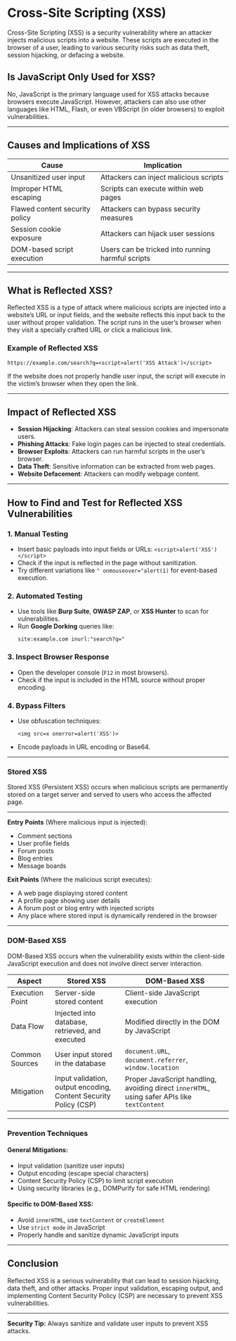 # Cross-Site Scripting (XSS)

Cross-Site Scripting (XSS) is a security vulnerability where an attacker injects malicious scripts into a website. These scripts are executed in the browser of a user, leading to various security risks such as data theft, session hijacking, or defacing a website.

## Is JavaScript Only Used for XSS?

No, JavaScript is the primary language used for XSS attacks because browsers execute JavaScript. However, attackers can also use other languages like HTML, Flash, or even VBScript (in older browsers) to exploit vulnerabilities.

---

## Causes and Implications of XSS

| Cause                          | Implication                                         |
|--------------------------------|-----------------------------------------------------|
| Unsanitized user input         | Attackers can inject malicious scripts             |
| Improper HTML escaping         | Scripts can execute within web pages              |
| Flawed content security policy | Attackers can bypass security measures            |
| Session cookie exposure        | Attackers can hijack user sessions                |
| DOM-based script execution     | Users can be tricked into running harmful scripts |

---

## What is Reflected XSS?

Reflected XSS is a type of attack where malicious scripts are injected into a website’s URL or input fields, and the website reflects this input back to the user without proper validation. The script runs in the user’s browser when they visit a specially crafted URL or click a malicious link.

### Example of Reflected XSS

```
https://example.com/search?q=<script>alert('XSS Attack')</script>
```

If the website does not properly handle user input, the script will execute in the victim’s browser when they open the link.

---

## Impact of Reflected XSS

- **Session Hijacking**: Attackers can steal session cookies and impersonate users.
- **Phishing Attacks**: Fake login pages can be injected to steal credentials.
- **Browser Exploits**: Attackers can run harmful scripts in the user’s browser.
- **Data Theft**: Sensitive information can be extracted from web pages.
- **Website Defacement**: Attackers can modify webpage content.

---

## How to Find and Test for Reflected XSS Vulnerabilities

### 1. Manual Testing
- Insert basic payloads into input fields or URLs: `<script>alert('XSS')</script>`
- Check if the input is reflected in the page without sanitization.
- Try different variations like `" onmouseover="alert(1)` for event-based execution.

### 2. Automated Testing
- Use tools like **Burp Suite**, **OWASP ZAP**, or **XSS Hunter** to scan for vulnerabilities.
- Run **Google Dorking** queries like:
  ```
  site:example.com inurl:"search?q="
  ```

### 3. Inspect Browser Response
- Open the developer console (`F12` in most browsers).
- Check if the input is included in the HTML source without proper encoding.

### 4. Bypass Filters
- Use obfuscation techniques:
  ```
  <img src=x onerror=alert('XSS')>
  ```
- Encode payloads in URL encoding or Base64.

---


### Stored XSS

Stored XSS (Persistent XSS) occurs when malicious scripts are permanently stored on a target server and served to users who access the affected page.

---
**Entry Points** (Where malicious input is injected):
- Comment sections
- User profile fields
- Forum posts
- Blog entries
- Message boards

**Exit Points** (Where the malicious script executes):
- A web page displaying stored content
- A profile page showing user details
- A forum post or blog entry with injected scripts
- Any place where stored input is dynamically rendered in the browser
---

### DOM-Based XSS

DOM-Based XSS occurs when the vulnerability exists within the client-side JavaScript execution and does not involve direct server interaction.

| **Aspect**        | **Stored XSS**                      | **DOM-Based XSS**                 |
|------------------|--------------------------------|---------------------------------|
| Execution Point  | Server-side stored content     | Client-side JavaScript execution |
| Data Flow       | Injected into database, retrieved, and executed | Modified directly in the DOM by JavaScript |
| Common Sources  | User input stored in the database | `document.URL`, `document.referrer`, `window.location` |
| Mitigation      | Input validation, output encoding, Content Security Policy (CSP) | Proper JavaScript handling, avoiding direct `innerHTML`, using safer APIs like `textContent` |

---

### Prevention Techniques

#### General Mitigations:
- Input validation (sanitize user inputs)
- Output encoding (escape special characters)
- Content Security Policy (CSP) to limit script execution
- Using security libraries (e.g., DOMPurify for safe HTML rendering)

#### Specific to DOM-Based XSS:
- Avoid `innerHTML`, use `textContent` or `createElement`
- Use `strict mode` in JavaScript
- Properly handle and sanitize dynamic JavaScript inputs

---

## Conclusion
Reflected XSS is a serious vulnerability that can lead to session hijacking, data theft, and other attacks. Proper input validation, escaping output, and implementing Content Security Policy (CSP) are necessary to prevent XSS vulnerabilities.

---

**Security Tip:** Always sanitize and validate user inputs to prevent XSS attacks.

